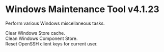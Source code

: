 # Windows Maintenance Tool v4.1.23
Perform various Windows miscellaneous tasks.

Clear Windows Store cache.  
Clean Windows Component Store.  
Reset OpenSSH client keys for current user.
